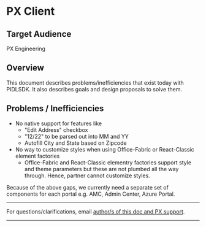 # PX Client

## Target Audience
PX Engineering

## Overview
This document describes problems/inefficiencies that exist today with PIDLSDK.  It also describes goals and design proposals to solve them.

## Problems / Inefficiencies

  
  - No native support for features like 
    - "Edit Address" checkbox
    - "12/22" to be parsed out into MM and YY
    - Autofill City and State based on Zipcode 
  - No way to customize styles when using Office-Fabric or React-Classic element factories
    - Office-Fabric and React-Classic elementry factories support style and theme parameters but these are not plumbed all the way through.  Hence, partner cannot customize styles.

Because of the above gaps, we currently need a separate set of components for each portal e.g. AMC, Admin Center, Azure Portal.


---
For questions/clarifications, email [author/s of this doc and PX support](mailto:JorLede@microsoft.com?cc=PXSupport@microsoft.com&subject=Docs%20-%20engineering/pxclient.md).

---